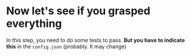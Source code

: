 # Now let's see if you grasped everything

In this step, you need to do some tests to pass. **But you have to indicate this** in the `config.json` (probably. It may change)
